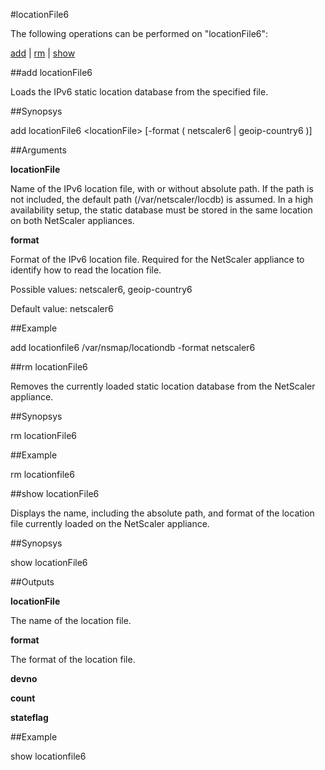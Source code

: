#locationFile6

The following operations can be performed on "locationFile6":


[add](#add-locationfile6) | [rm](#rm-locationfile6) | [show](#show-locationfile6)

##add locationFile6

Loads the IPv6 static location database from the specified file.


##Synopsys

add locationFile6 &lt;locationFile> [-format ( netscaler6 | geoip-country6 )]


##Arguments

<b>locationFile</b>
Name of the IPv6 location file, with or without absolute path. If the path is not included, the default path (/var/netscaler/locdb) is assumed. In a high availability setup, the static database must be stored in the same location on both NetScaler appliances.

<b>format</b>
Format of the IPv6 location file. Required for the NetScaler appliance to identify how to read the location file.
Possible values: netscaler6, geoip-country6
Default value: netscaler6



##Example

add locationfile6 /var/nsmap/locationdb  -format netscaler6

##rm locationFile6

Removes the currently loaded static location database from the NetScaler appliance.


##Synopsys

rm locationFile6


##Example

rm locationfile6

##show locationFile6

Displays the name, including the absolute path, and format of the location file currently loaded on the NetScaler appliance.


##Synopsys

show locationFile6


##Outputs

<b>locationFile</b>
The name of the location file.

<b>format</b>
The format of the location file.

<b>devno</b>

<b>count</b>

<b>stateflag</b>



##Example

show locationfile6

